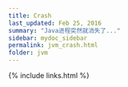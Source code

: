 ```yaml
---
title: Crash
last_updated: Feb 25, 2016
summary: "Java进程突然就消失了..."
sidebar: mydoc_sidebar
permalink: jvm_crash.html
folder: jvm
---
```


{% include links.html %}
